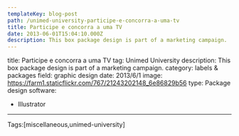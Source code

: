 ```yaml
---
templateKey: blog-post
path: /unimed-university-participe-e-concorra-a-uma-tv
title: Participe e concorra a uma TV
date: 2013-06-01T15:04:10.000Z
description: This box package design is part of a marketing campaign.
---
```


title: Participe e concorra a uma TV
tag: Unimed University
description: This box package design is part of a marketing campaign.
category: labels & packages
field: graphic design
date: 2013/6/1
image: https://farm1.staticflickr.com/767/21243202148_6e86829b56
type: Package design
software:
- Illustrator
---

Tags:[miscellaneous,unimed-university]